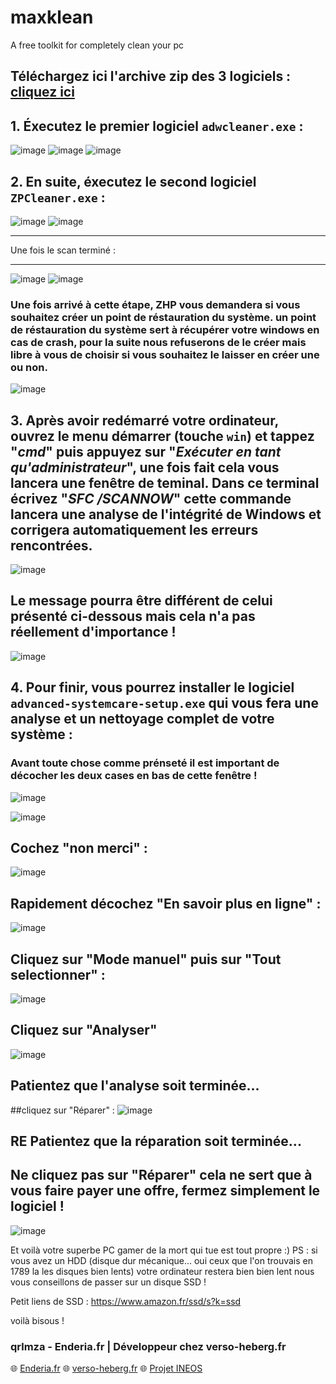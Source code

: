 # maxklean
A free toolkit for completely clean your pc

## Téléchargez ici l'archive zip des 3 logiciels : [cliquez ici]([https://mega.nz/file/g3tCHYjS#DxXQkfNbyJCiICuDN5LptzenrsDbKqWKWest1Fr62w4](https://mega.nz/file/1nMHEb4K#cb29fINEWO9yedAfCfPEqXF8M6h4_r-a6iO6WyVpUo8))

## 1. Éxecutez le premier logiciel `adwcleaner.exe` : 
![image](https://github.com/qrlmza/maxklean/assets/88981713/e030a43f-88b2-436c-b05c-7d788fbab038)
![image](https://github.com/qrlmza/maxklean/assets/88981713/9a7d9bf2-11f4-436f-994c-8ad6e41ee6c2)
![image](https://github.com/qrlmza/maxklean/assets/88981713/14cbc250-bacd-49c3-83f3-aa324e25fe17)

## 2. En suite, éxecutez le second logiciel `ZPCleaner.exe` :

![image](https://github.com/qrlmza/maxklean/assets/88981713/da1b2d46-8bbf-4a93-92f3-330acb93aef4)
![image](https://github.com/qrlmza/maxklean/assets/88981713/b37f8b20-cf8a-4b70-8b5a-ada73cab627d)
** **
Une fois le scan terminé :
** **
![image](https://github.com/qrlmza/maxklean/assets/88981713/c2fe26f8-e8fc-4c95-ba6c-d9f677619bd3)
![image](https://github.com/qrlmza/maxklean/assets/88981713/e73d0b09-7902-4706-bbf3-e98c9317a37c)
### Une fois arrivé à cette étape, ZHP vous demandera si vous souhaitez créer un point de réstauration du système. un point de réstauration du système sert à récupérer votre windows en cas de crash, pour la suite nous refuserons de le créer mais libre à vous de choisir si vous souhaitez le laisser en créer une ou non.
![image](https://github.com/qrlmza/maxklean/assets/88981713/8c814208-31aa-4908-af79-bb3f47e76866)

## 3. Après avoir redémarré votre ordinateur, ouvrez le menu démarrer (touche `win`) et tappez "*cmd*" puis appuyez sur "*Exécuter en tant qu'administrateur*", une fois fait cela vous lancera une fenêtre de teminal. Dans ce terminal écrivez "*SFC /SCANNOW*" cette commande lancera une analyse de l'intégrité de Windows et corrigera automatiquement les erreurs rencontrées.
![image](https://github.com/qrlmza/maxklean/assets/88981713/faee3298-fabc-4723-8588-c90da6de00f8)

## Le message pourra être différent de celui présenté ci-dessous mais cela n'a pas réellement d'importance !
![image](https://github.com/qrlmza/maxklean/assets/88981713/98633a65-9675-46e5-8f90-0d6d16a0a9bd)

## 4. Pour finir, vous pourrez installer le logiciel `advanced-systemcare-setup.exe` qui vous fera une analyse et un nettoyage complet de votre système :
### Avant toute chose comme prénseté il est important de décocher les deux cases en bas de cette fenêtre !
![image](https://github.com/qrlmza/maxklean/assets/88981713/36fce54a-2ffd-41b1-be0a-09192869d94a)

![image](https://github.com/qrlmza/maxklean/assets/88981713/766a6a40-e756-4e1a-84b8-ef97ef3f7a10)

## Cochez "non merci" :
![image](https://github.com/qrlmza/maxklean/assets/88981713/9c7ef02e-c3b5-43e9-b3f7-cffb19a449b7)

## Rapidement décochez "En savoir plus en ligne" :
![image](https://github.com/qrlmza/maxklean/assets/88981713/afe105db-be94-4b2f-8162-3202e90443b7)

## Cliquez sur "Mode manuel" puis sur "Tout selectionner" :
![image](https://github.com/qrlmza/maxklean/assets/88981713/1cca60fd-3fb3-4b05-b38c-54546cda6336)

## Cliquez sur "Analyser"
![image](https://github.com/qrlmza/maxklean/assets/88981713/1d5e30a7-07c9-4cce-a35e-be464984be7f)

## Patientez que l'analyse soit terminée...

##cliquez sur "Réparer" : 
![image](https://github.com/qrlmza/maxklean/assets/88981713/148fa725-bea9-4d8d-b5a5-c51aee1f113c)

## **RE** Patientez que la réparation soit terminée...
## Ne cliquez pas sur "Réparer" cela ne sert que à vous faire payer une offre, fermez simplement le logiciel !
![image](https://github.com/qrlmza/maxklean/assets/88981713/d103a0e8-54a9-4977-a69c-ed3c1079ba1e)

Et voilà votre superbe PC gamer de la mort qui tue est tout propre :)
PS : si vous avez un HDD (disque dur mécanique... oui ceux que l'on trouvais en 1789 la les disques bien lents) votre ordinateur restera bien bien lent nous vous conseillons de passer sur un disque SSD !

Petit liens de SSD : https://www.amazon.fr/ssd/s?k=ssd

voilà bisous !

### qrlmza - Enderia.fr | Développeur chez verso-heberg.fr
🌐 [Enderia.fr](https://www.enderia.fr)
🌐 [verso-heberg.fr](https://verso-heberg.fr)
🌐 [Projet INEOS](https://ineos.enderia.fr)
